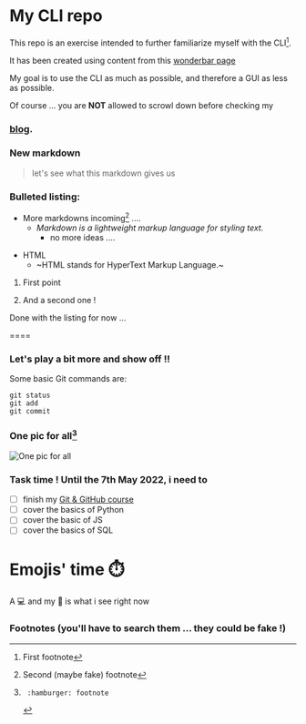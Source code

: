 # My CLI repo

This repo is an exercise intended to further familiarize myself 
with the CLI[^1].

It has been created using content from this [wonderbar 
page](https://docs.github.com/en/get-started/writing-on-github/getting-started-with-writing-and-formatting-on-github/basic-writing-and-formatting-syntax)

My goal is to use the CLI as much as possible, and therefore a GUI as less as possible.

Of course ... you are **NOT** allowed to scrowl down before checking my 
### [blog](https://www.jeremyperreau.com/).

### New **markdown**

> let's see what this markdown gives us

### Bulleted listing:

- More markdowns incoming[^2] ....
  - *Markdown is a lightweight markup language for styling text.*
     - no more ideas ....
 
+ HTML
  + ~HTML stands for HyperText Markup Language.~

1. First point

2. And a second one !

Done with the listing for now ...

====

### Let's play a bit more and show off !!

Some basic Git commands are:
```
git status
git add
git commit
```

### One pic for all[^3]
![One pic for all](https://pbs.twimg.com/media/FRbf6h4WUAERgPt?format=jpg&name=4096x4096)

### Task time ! Until the 7th May 2022, i need to

- [ ] finish my [Git & GitHub course](https://www.codecademy.com/learn/learn-git)
- [ ] cover the basics of Python
- [ ] cover the basic of JS
- [ ] cover the basics of SQL

# Emojis' time :stopwatch:
A :computer: and my :girl: is what i see right now

### Footnotes (you'll have to search them ... they could be fake !)

[^1]: First footnote
[^2]:   Second (maybe fake) footnote
[^3]:     :hamburger: footnote
